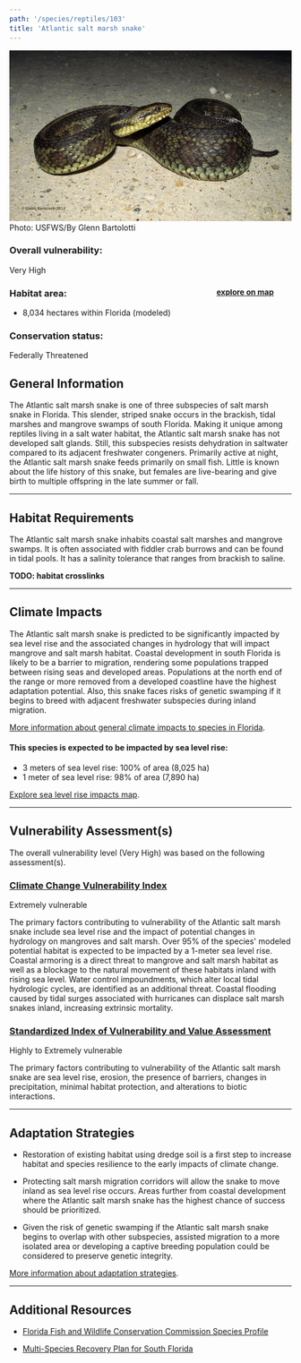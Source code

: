 ```yaml
---
path: '/species/reptiles/103'
title: 'Atlantic salt marsh snake'
---
```


<content-header icon="snakes" title="Atlantic salt marsh snake" subtitle="Nerodia clarkii taeniata"></content-header>

<div id="TopSection">

<div class="header-photo"><img src="103.jpg" alt="Photo for 103"/>
<figcaption>Photo: USFWS/By Glenn Bartolotti</figcaption></div>

<div>

### Overall vulnerability:

<div class="vulnerability vulnerability-extreme">Very High</div>

<h3>Habitat area: 
<a href="/species/reptiles/103/map" style="float:right;font-size:smaller;margin-right: 2rem;">
<fa-icon name="map"></fa-icon>
explore on map
</a>
</h3>

-   8,034 hectares within Florida (modeled)


### Conservation status:

Federally Threatened

</div>
</div>

## General Information

The Atlantic salt marsh snake is one of three subspecies of salt marsh snake in Florida.  This slender, striped snake occurs in the brackish, tidal marshes and mangrove swamps of south Florida.  Making it unique among reptiles living in a salt water habitat, the Atlantic salt marsh snake has not developed salt glands.  Still, this subspecies resists dehydration in saltwater compared to its adjacent freshwater congeners.  Primarily active at night, the Atlantic salt marsh snake feeds primarily on small fish.  Little is known about the life history of this snake, but females are live-bearing and give birth to multiple offspring in the late summer or fall.

<hr />

## Habitat Requirements

The Atlantic salt marsh snake inhabits coastal salt marshes and mangrove swamps.  It is often associated with fiddler crab burrows and can be found in tidal pools.  It has a salinity tolerance that ranges from brackish to saline.

**TODO: habitat crosslinks**

<hr />

## Climate Impacts

The Atlantic salt marsh snake is predicted to be significantly impacted by sea level rise and the associated changes in hydrology that will impact mangrove and salt marsh habitat.  Coastal development in south Florida is likely to be a barrier to migration, rendering some populations trapped between rising seas and developed areas.  Populations at the north end of the range or more removed from a developed coastline have the highest adaptation potential.  Also, this snake faces risks of genetic swamping if it begins to breed with adjacent freshwater subspecies during inland migration.

[More information about general climate impacts to species in Florida](/impacts/species).


#### This species is expected to be impacted by sea level rise:

- 3 meters of sea level rise: 100% of area (8,025 ha)
- 1 meter of sea level rise: 98% of area (7,890 ha)

[Explore sea level rise impacts map](/species/reptiles/103/map).


<hr />

## Vulnerability Assessment(s)

The overall vulnerability level (Very High) was based on the following assessment(s).
#### 
<div class="vulnerability-header">
<h3><a href="/impacts/vulnerability/ccvi">Climate Change Vulnerability Index</a></h3>
<div class="vulnerability vulnerability-extreme">Extremely vulnerable</div>
</div> 

The primary factors contributing to vulnerability of the Atlantic salt marsh snake include sea level rise and the impact of potential changes in hydrology on mangroves and salt marsh.  Over 95% of the species' modeled potential habitat is expected to be impacted by a 1-meter sea level rise.   Coastal armoring is a direct threat to mangrove and salt marsh habitat as well as a blockage to the natural movement of these habitats inland with rising sea level.  Water control impoundments, which alter local tidal hydrologic cycles, are identified as an additional threat. Coastal flooding caused by tidal surges associated with hurricanes can displace salt marsh snakes inland, increasing extrinsic mortality.

#### 
<div class="vulnerability-header">
<h3><a href="/impacts/vulnerability/sivva/species">Standardized Index of Vulnerability and Value Assessment</a></h3>
<div class="vulnerability vulnerability-extreme">Highly to Extremely vulnerable</div>
</div> 

The primary factors contributing to vulnerability of the Atlantic salt marsh snake are sea level rise, erosion, the presence of barriers, changes in precipitation, minimal habitat protection, and alterations to biotic interactions.


<hr />

## Adaptation Strategies

- Restoration of existing habitat using dredge soil is a first step to increase habitat and species resilience to the early impacts of climate change.

- Protecting salt marsh migration corridors will allow the snake to move inland as sea level rise occurs.  Areas further from coastal development where the Atlantic salt marsh snake has the highest chance of success should be prioritized.

- Given the risk of genetic swamping if the Atlantic salt marsh snake begins to overlap with other subspecies, assisted migration to a more isolated area or developing a captive breeding population could be considered to preserve genetic integrity.

[More information about adaptation strategies](/strategies).

<hr />


## Additional Resources

- [Florida Fish and Wildlife Conservation Commission Species Profile](https://myfwc.com/wildlifehabitats/profiles/reptiles/snakes/atlantic-salt-marsh-snake/)

- [Multi-Species Recovery Plan for South Florida](https://ecos.fws.gov/docs/recovery_plan/sfl_msrp/SFL_MSRP_Species.pdf)
